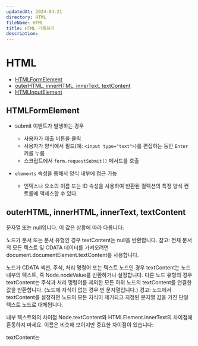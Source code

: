 ```yaml
---
updatedAt: 2024-04-21
directory: HTML
fileName: HTML
title: HTML 기록하기
description:
---
```


# HTML

- [HTMLFormElement](#htmlformelement)
- [outerHTML, innerHTML, innerText, textContent](#outerhtml-innerhtml-innertext-textcontent)
- [HTMLInputElement](#htmlinputelement)

## HTMLFormElement

- submit 이벤트가 발생하는 경우

  - 사용자가 제출 버튼을 클릭
  - 사용자가 양식에서 필드(예: `<input type="text">`)를 편집하는 동안 `Enter` 키를 누름
  - 스크립트에서 `form.requestSubmit()` 메서드를 호출

- `elements` 속성을 통해서 양식 내부에 접근 가능
  - 인덱스나 요소의 이름 또는 ID 속성을 사용하여 반환된 컬렉션의 특정 양식 컨트롤에 액세스할 수 있다.

## outerHTML, innerHTML, innerText, textContent

문자열 또는 null입니다. 이 값은 상황에 따라 다릅니다:

노드가 문서 또는 문서 유형인 경우 textContent는 null을 반환합니다. 참고: 전체 문서의 모든 텍스트 및 CDATA 데이터를 가져오려면 document.documentElement.textContent를 사용합니다.

노드가 CDATA 섹션, 주석, 처리 명령어 또는 텍스트 노드인 경우 textContent는 노드 내부의 텍스트, 즉 Node.nodeValue를 반환하거나 설정합니다. 다른 노드 유형의 경우 textContent는 주석과 처리 명령어를 제외한 모든 하위 노드의 textContent를 연결한 값을 반환합니다. (노드에 자식이 없는 경우 빈 문자열입니다.) 경고: 노드에서 textContent를 설정하면 노드의 모든 자식이 제거되고 지정된 문자열 값을 가진 단일 텍스트 노드로 대체됩니다.

내부 텍스트와의 차이점 Node.textContent와 HTMLElement.innerText의 차이점에 혼동하지 마세요. 이름은 비슷해 보이지만 중요한 차이점이 있습니다:

textContent는 <script> 및 <style> 요소를 포함한 모든 요소의 콘텐츠를 가져옵니다. 반면, innerText는 "사람이 읽을 수 있는" 요소만 표시합니다. textContent는 노드의 모든 요소를 반환합니다. 반면, innerText는 스타일을 인식하므로 "숨겨진" 요소의 텍스트는 반환하지 않습니다. 또한 innerText는 CSS 스타일을 고려하므로 innerText 값을 읽으면 최신 계산된 스타일을 보장하기 위해 리플로우가 트리거됩니다. (리플로는 계산 비용이 많이 들 수 있으므로 가능하면 피해야 합니다.) innerHTML과의 차이점 Element.innerHTML은 이름에서 알 수 있듯이 HTML을 반환합니다. 간혹 innerHTML을 사용하여 요소 내부의 텍스트를 검색하거나 작성하는 경우가 있지만, 그 값이 HTML로 구문 분석되지 않기 때문에 textContent의 성능이 더 우수합니다.

또한 textContent를 사용하면 XSS 공격을 방지할 수 있습니다.

## HTMLInputElement

비제어 radio

name으로 같은 radio 그룹 식별
checked 선택됐는 지 안됐는 지
value 없으면 checked 상관없이 'on', 있으면 그 값

form에서 submit 시 name 값 하나만 나옴

비제어 checkbox

name은 독립적
checked 선택됐는 지 안됐는 지
value 없으면 checked 상관없이 'on', 있으면 그 값

form에서 submit 시 선택된 값만(여러개가능) 출력
